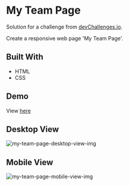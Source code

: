 <h1>My Team Page</h1>
<p>Solution for a challenge from  <a href="https://devchallenges.io/">devChallenges.io</a>.</p>
<p>Create a responsive web page 'My Team Page'.</p>

<h2>Built With</h2>
<ul>
   <li>HTML</li>
   <li>CSS</li>
</ul>

<h2>Demo</h2>
View <a href="https://{your-demo-link.your-domain}">here</a>

<h2>Desktop View</h2>
<img src="https://user-images.githubusercontent.com/68268595/191912776-a612392c-58f7-4d22-9a86-a5511e4ae692.png" alt="my-team-page-desktop-view-img">

<h2>Mobile View</h2>
<img src="https://user-images.githubusercontent.com/68268595/191912809-5a1db8a4-4b77-4f87-86ef-05a559d9827a.png" alt="my-team-page-mobile-view-img">
